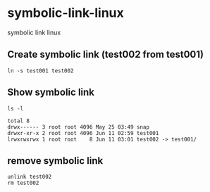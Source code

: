 # symbolic-link-linux
symbolic link linux


## Create symbolic link (test002 from test001)
```
ln -s test001 test002
```

## Show symbolic link
```
ls -l
```

```
total 8
drwx------ 3 root root 4096 May 25 03:49 snap
drwxr-xr-x 2 root root 4096 Jun 11 02:59 test001
lrwxrwxrwx 1 root root    8 Jun 11 03:01 test002 -> test001/
```

## remove symbolic link
```
unlink test002
rm test002
```
